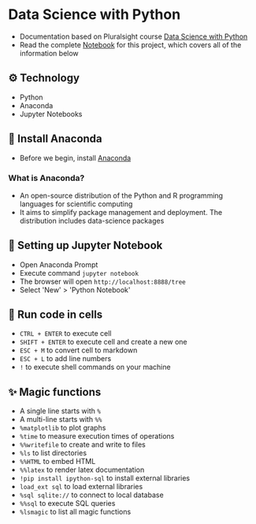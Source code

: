 # Data Science with Python

- Documentation based on Pluralsight course [Data Science with Python](https://app.pluralsight.com/library/courses/python-data-science)
-   Read the complete [Notebook](DemoNotebook.ipynb) for this project, which covers all of the information below

## :gear: Technology

- Python
- Anaconda
- Jupyter Notebooks

## :notebook: Install Anaconda

- Before we begin, install [Anaconda](https://www.anaconda.com/products/individual)

### What is Anaconda?

 - An open-source distribution of the Python and R programming languages for scientific computing 
 - It aims to simplify package management and deployment. The distribution includes data-science packages

## :book: Setting up Jupyter Notebook

- Open Anaconda Prompt
- Execute command `jupyter notebook`
- The browser will open `http://localhost:8888/tree`
- Select 'New' > 'Python Notebook'


## :runner: Run code in cells

- `CTRL + ENTER` to execute cell
- `SHIFT + ENTER` to execute cell and create a new one
- `ESC + M` to convert cell to markdown
- `ESC + L` to add line numbers
- `!` to execute shell commands on your machine

## :sparkles: Magic functions

- A single line starts with `%`
- A multi-line starts with `%%`
- `%matplotlib` to plot graphs
- `%time` to measure execution times of operations
- `%%writefile` to create and write to files
- `%ls` to list directories
- `%%HTML` to embed HTML
- `%%latex` to render latex documentation
- `!pip install ipython-sql` to install external libraries
- `load_ext sql` to load external libraries
- `%sql sqlite://` to connect to local database
- `%%sql` to execute SQL queries
- `%lsmagic` to list all magic functions